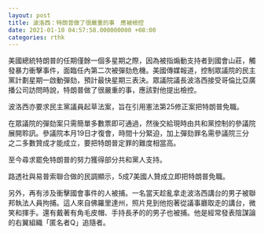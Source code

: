 ```yaml
---
layout: post
title: 波洛西：特朗普做了很嚴重的事　應被檢控
date: 2021-01-10 04:57:58.000000000 +08:00
categories: rthk
---
```


美國總統特朗普的任期僅餘一個多星期之際，因為被指煽動支持者到國會山莊，觸發暴力衝擊事件，面臨任內第二次被彈劾危機。美國傳媒報道，控制眾議院的民主黨計劃星期一啟動彈劾，預計最快星期三表決。眾議院議長波洛西接受哥倫比亞廣播公司訪問時說，特朗普做了很嚴重的事，應該對他提出檢控。

波洛西亦要求民主黨議員起草法案，旨在引用憲法第25修正案把特朗普免職。

在眾議院的彈劾案只需簡單多數票即可通過，然後交給現時由共和黨控制的參議院展開聆訊。參議院本月19日才復會，時間十分緊迫，加上彈劾罪名需參議院三分之二多數贊成才能成立，要把特朗普定罪的難度相當高。

至今尋求罷免特朗普的努力獲得部分共和黨人支持。

路透社與易普索聯合做的民調顯示，5成7美國人贊成立即把特朗普免職。

另外，再有涉及衝擊國會事件的人被捕。一名當天趁亂拿走波洛西講台的男子被聯邦執法人員拘捕。這人來自佛羅里達州，照片見到他抱著從議事廳取走的講台，微笑和揮手。還有戴著有角毛皮帽、手持長矛的的男子也被捕。他是經常發表陰謀論的右翼組織「匿名者Q」追隨者。
